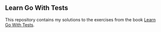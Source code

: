## Learn Go With Tests

This repository contains my solutions to the exercises from the book [Learn Go With Tests](https://quii.gitbook.io/learn-go-with-tests/).
